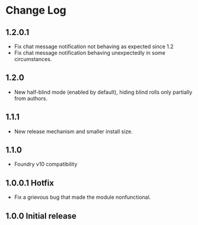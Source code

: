 # Change Log

## 1.2.0.1

- Fix chat message notification not behaving as expected since 1.2
- Fix chat message notification behaving unexpectedly in some circumstances.

## 1.2.0

- New half-blind mode (enabled by default), hiding blind rolls only partially from authors.

## 1.1.1

- New release mechanism and smaller install size.

## 1.1.0

- Foundry v10 compatibility

## 1.0.0.1 Hotfix

- Fix a grievous bug that made the module nonfunctional.

## 1.0.0 Initial release
